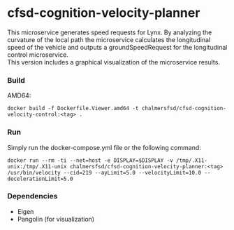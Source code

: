 # cfsd-cognition-velocity-planner
This microservice generates speed requests for Lynx. By analyzing the curvature of the local path the microservice calculates the longitudinal speed of the vehicle and outputs a groundSpeedRequest for the longitudinal control microservice.  
This version includes a graphical visualization of the microservice results. 

### Build
AMD64:
```
docker build -f Dockerfile.Viewer.amd64 -t chalmersfsd/cfsd-cognition-velocity-control:<tag> .
```

### Run
Simply run the docker-compose.yml file or the following command:  
```
docker run --rm -ti --net=host -e DISPLAY=$DISPLAY -v /tmp/.X11-unix:/tmp/.X11-unix chalmersfsd/cfsd-cognition-velocity-planner:<tag> /usr/bin/velocity --cid=219 --ayLimit=5.0 --velocityLimit=10.0 --decelerationLimit=5.0
```

### Dependencies
 - Eigen
 - Pangolin (for visualization)